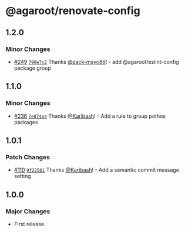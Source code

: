 # @agaroot/renovate-config

## 1.2.0

### Minor Changes

- [#249](https://github.com/agaroot-technologies/renovate-config/pull/249) [`790e7c2`](https://github.com/agaroot-technologies/renovate-config/commit/790e7c2731f04231a3a7ed8480ff6efeebc91006) Thanks [@zack-msyc86](https://github.com/zack-msyc86)! - add @agaroot/eslint-config package group

## 1.1.0

### Minor Changes

- [#236](https://github.com/agaroot-technologies/renovate-config/pull/236) [`7e874a4`](https://github.com/agaroot-technologies/renovate-config/commit/7e874a495532b249a3cf7b1123eb52df50628f7e) Thanks [@Karibash](https://github.com/Karibash)! - Add a rule to group pothos packages

## 1.0.1

### Patch Changes

- [#110](https://github.com/agaroot-technologies/renovate-config/pull/110) [`9f22561`](https://github.com/agaroot-technologies/renovate-config/commit/9f22561d650a81ba578f9a4b6382cbc7e4243a79) Thanks [@Karibash](https://github.com/Karibash)! - Add a semantic commit message setting

## 1.0.0

### Major Changes

- First release.
